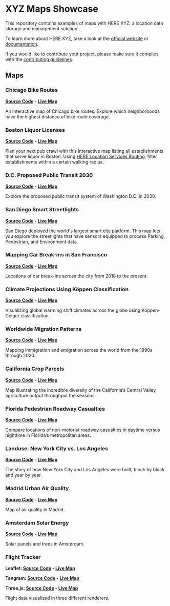 # XYZ Maps Showcase

This repository contains examples of maps with HERE XYZ: a location data storage and management solution.

To learn more about HERE XYZ, take a look at the [official website](https://explore.xyz.here.com) or [documentation](https://here.xyz).

If you would like to contribute your project, please make sure it complies with the [contributing guidelines](https://github.com/heremaps/xyz-showcase/blob/master/CONTRIBUTING.md).

## Maps

### Chicago Bike Routes

__[Source Code](https://github.com/heremaps/xyz-showcase/tree/master/chicago-bike-map) - [Live Map](https://heremaps.github.io/xyz-showcase/chicago-bike-map)__

An interactive map of Chicago bike routes. Explore which neighborhoods have the highest distance of bike route coverage.

### Boston Liquor Licenses

__[Source Code](https://github.com/heremaps/xyz-showcase/tree/master/boston-liquor) - [Live Map](https://heremaps.github.io/xyz-showcase/boston-liquor)__

Plan your next pub crawl with this interactive map listing all establishments that serve liquor in Boston. Using [HERE Location Services Routing](https://developer.here.com/documentation/routing/topics/request-isoline.html), filter establishments within a certain walking radius.

### D.C. Proposed Public Transit 2030

__[Source Code](https://github.com/heremaps/xyz-showcase/tree/master/dc-transit-2030) - [Live Map](https://heremaps.github.io/xyz-showcase/dc-transit-2030)__

Explore the proposed public transit system of Washington D.C. in 2030.

### San Diego Smart Streetlights

__[Source Code](https://github.com/heremaps/xyz-showcase/tree/master/san-diego-streetlights) - [Live Map](https://heremaps.github.io/xyz-showcase/san-diego-streetlights)__

San Diego deployed the world's largest smart city platform.  This map lets you
explore the streetlights that have sensors equipped to process Parking,
Pedestrian, and Environment data.

### Mapping Car Break-ins in San Francisco

__[Source Code](https://github.com/heremaps/xyz-showcase/tree/master/sf-car-breakins) - [Live Map](https://heremaps.github.io/xyz-showcase/sf-car-breakins)__

Locations of car break-ins across the city from 2018 to the present.


### Climate Projections Using Köppen Classification

__[Source Code](https://github.com/heremaps/xyz-showcase/tree/master/climate-projections) - [Live Map](https://heremaps.github.io/xyz-showcase/climate-projections)__

Visualizing global warming shift climates across the globe using Köppen-Geiger classification.


### Worldwide Migration Patterns

__[Source Code](https://github.com/heremaps/xyz-showcase/tree/master/migration-patterns) - [Live Map](https://heremaps.github.io/xyz-showcase/migration-patterns)__

Mapping immigration and emigration across the world from the 1990s through 2020.

### California Crop Parcels

__[Source Code](https://github.com/heremaps/xyz-showcase/tree/master/california-crops) - [Live Map](https://heremaps.github.io/xyz-showcase/california-crops)__

Map illustrating the incredible diversity of the California’s Central Valley agriculture output throughput the seasons.

### Florida Pedestrian Roadway Casualties

__[Source Code](https://github.com/heremaps/xyz-showcase/tree/master/florida-collisions) - [Live Map](https://heremaps.github.io/xyz-showcase/florida-collisions)__

Compare locations of non-motorist roadway casualties in daytime versus nighttime in Florida’s metropolitan areas.

### Landuse: New York City vs. Los Angeles

__[Source Code](https://github.com/heremaps/xyz-showcase/tree/master/landuse-comparison) - [Live Map](https://heremaps.github.io/xyz-showcase/landuse-comparison)__

The story of how New York City and Los Angeles were built, block by block and year by year.

### Madrid Urban Air Quality

__[Source Code](https://github.com/heremaps/xyz-showcase/tree/master/madrid-air-quality) - [Live Map](https://heremaps.github.io/xyz-showcase/madrid-air-quality)__

Map of air quality in Madrid.

### Amsterdam Solar Energy

__[Source Code](https://github.com/heremaps/xyz-showcase/tree/master/amsterdam-solar) - [Live Map](https://heremaps.github.io/xyz-showcase/amsterdam-solar)__

Solar panels and trees in Amsterdam.

### Flight Tracker

__Leaflet: [Source Code](https://github.com/heremaps/xyz-showcase/tree/master/flights-leaflet) - [Live Map](https://heremaps.github.io/xyz-showcase/flights-leaflet)__

__Tangram: [Source Code](https://github.com/heremaps/xyz-showcase/tree/master/flights-tangram) - [Live Map](https://heremaps.github.io/xyz-showcase/flights-tangram)__

__Three.js: [Source Code](https://github.com/heremaps/xyz-showcase/tree/master/flights-threejs) - [Live Map](https://heremaps.github.io/xyz-showcase/flights-threejs)__

Flight data visualized in three different renderers.
